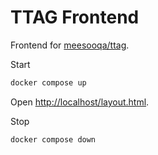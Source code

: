 # TTAG Frontend

Frontend for [meesooqa/ttag](https://github.com/meesooqa/ttag).

Start
```sh
docker compose up
```
Open [http://localhost/layout.html](http://localhost/layout.html).

Stop
```sh
docker compose down
```